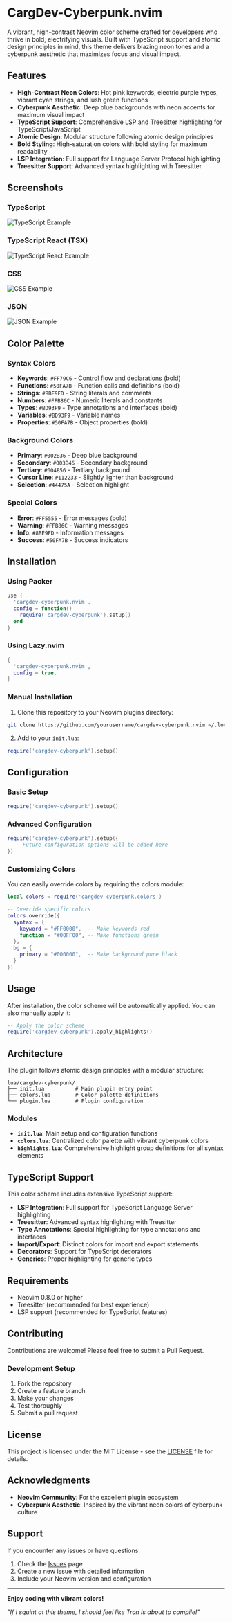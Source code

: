 # CargDev-Cyberpunk.nvim

A vibrant, high-contrast Neovim color scheme crafted for developers who thrive in bold, electrifying visuals. Built with TypeScript support and atomic design principles in mind, this theme delivers blazing neon tones and a cyberpunk aesthetic that maximizes focus and visual impact.

## Features

- **High-Contrast Neon Colors**: Hot pink keywords, electric purple types, vibrant cyan strings, and lush green functions
- **Cyberpunk Aesthetic**: Deep blue backgrounds with neon accents for maximum visual impact
- **TypeScript Support**: Comprehensive LSP and Treesitter highlighting for TypeScript/JavaScript
- **Atomic Design**: Modular structure following atomic design principles
- **Bold Styling**: High-saturation colors with bold styling for maximum readability
- **LSP Integration**: Full support for Language Server Protocol highlighting
- **Treesitter Support**: Advanced syntax highlighting with Treesitter

## Screenshots

### TypeScript
![TypeScript Example](assets/TS_file.png)

### TypeScript React (TSX)
![TypeScript React Example](assets/TSX_file.png)

### CSS
![CSS Example](assets/CSS_file.png)

### JSON
![JSON Example](assets/JSON_file.png)

## Color Palette

### Syntax Colors
- **Keywords**: `#FF79C6` - Control flow and declarations (bold)
- **Functions**: `#50FA7B` - Function calls and definitions (bold)
- **Strings**: `#8BE9FD` - String literals and comments
- **Numbers**: `#FFB86C` - Numeric literals and constants
- **Types**: `#BD93F9` - Type annotations and interfaces (bold)
- **Variables**: `#BD93F9` - Variable names
- **Properties**: `#50FA7B` - Object properties (bold)

### Background Colors
- **Primary**: `#002B36` - Deep blue background
- **Secondary**: `#003B46` - Secondary background
- **Tertiary**: `#004B56` - Tertiary background
- **Cursor Line**: `#112233` - Slightly lighter than background
- **Selection**: `#44475A` - Selection highlight

### Special Colors
- **Error**: `#FF5555` - Error messages (bold)
- **Warning**: `#FFB86C` - Warning messages
- **Info**: `#8BE9FD` - Information messages
- **Success**: `#50FA7B` - Success indicators

## Installation

### Using Packer
```lua
use {
  'cargdev-cyberpunk.nvim',
  config = function()
    require('cargdev-cyberpunk').setup()
  end
}
```

### Using Lazy.nvim
```lua
{
  'cargdev-cyberpunk.nvim',
  config = true,
}
```

### Manual Installation
1. Clone this repository to your Neovim plugins directory:
```bash
git clone https://github.com/yourusername/cargdev-cyberpunk.nvim ~/.local/share/nvim/site/pack/plugins/start/cargdev-cyberpunk.nvim
```

2. Add to your `init.lua`:
```lua
require('cargdev-cyberpunk').setup()
```

## Configuration

### Basic Setup
```lua
require('cargdev-cyberpunk').setup()
```

### Advanced Configuration
```lua
require('cargdev-cyberpunk').setup({
  -- Future configuration options will be added here
})
```

### Customizing Colors
You can easily override colors by requiring the colors module:

```lua
local colors = require('cargdev-cyberpunk.colors')

-- Override specific colors
colors.override({
  syntax = {
    keyword = "#FF0000",  -- Make keywords red
    function = "#00FF00", -- Make functions green
  },
  bg = {
    primary = "#000000",  -- Make background pure black
  }
})
```

## Usage

After installation, the color scheme will be automatically applied. You can also manually apply it:

```lua
-- Apply the color scheme
require('cargdev-cyberpunk').apply_highlights()
```

## Architecture

The plugin follows atomic design principles with a modular structure:

```
lua/cargdev-cyberpunk/
├── init.lua          # Main plugin entry point
├── colors.lua        # Color palette definitions
└── plugin.lua        # Plugin configuration
```

### Modules

- **`init.lua`**: Main setup and configuration functions
- **`colors.lua`**: Centralized color palette with vibrant cyberpunk colors
- **`highlights.lua`**: Comprehensive highlight group definitions for all syntax elements

## TypeScript Support

This color scheme includes extensive TypeScript support:

- **LSP Integration**: Full support for TypeScript Language Server highlighting
- **Treesitter**: Advanced syntax highlighting with Treesitter
- **Type Annotations**: Special highlighting for type annotations and interfaces
- **Import/Export**: Distinct colors for import and export statements
- **Decorators**: Support for TypeScript decorators
- **Generics**: Proper highlighting for generic types

## Requirements

- Neovim 0.8.0 or higher
- Treesitter (recommended for best experience)
- LSP support (recommended for TypeScript features)

## Contributing

Contributions are welcome! Please feel free to submit a Pull Request.

### Development Setup
1. Fork the repository
2. Create a feature branch
3. Make your changes
4. Test thoroughly
5. Submit a pull request

## License

This project is licensed under the MIT License - see the [LICENSE](LICENSE) file for details.

## Acknowledgments

- **Neovim Community**: For the excellent plugin ecosystem
- **Cyberpunk Aesthetic**: Inspired by the vibrant neon colors of cyberpunk culture

## Support

If you encounter any issues or have questions:

1. Check the [Issues](https://github.com/yourusername/cargdev-cyberpunk.nvim/issues) page
2. Create a new issue with detailed information
3. Include your Neovim version and configuration

---

**Enjoy coding with vibrant colors!**

*"If I squint at this theme, I should feel like Tron is about to compile!"* 
